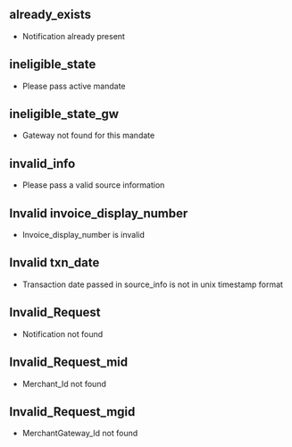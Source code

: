 ## already_exists
* Notification already present

## ineligible_state
* Please pass active mandate

## ineligible_state_gw
* Gateway not found for this mandate

## invalid_info
* Please pass a valid source information

## Invalid invoice_display_number
* Invoice_display_number is invalid

## Invalid txn_date
* Transaction date passed in source_info is not in unix timestamp format

## Invalid_Request
* Notification not found


## Invalid_Request_mid
* Merchant_Id not found

## Invalid_Request_mgid
* MerchantGateway_Id not found